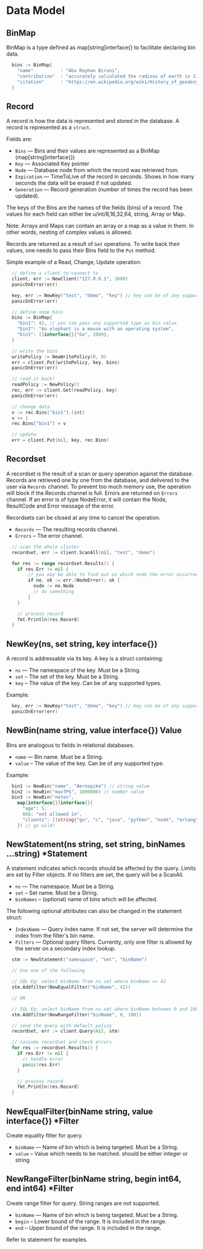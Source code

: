# Data Model

<!--
################################################################################
binmap
################################################################################
-->
<a name="binmap"></a>

## BinMap

BinMap is a type defined as map[string]interface{} to facilitate declaring bin data.

```go
  bins := BinMap{
    "name"          : "Abu Rayhan Biruni",
    "contribution"  : "accurately calculated the radious of earth in 11th century",
    "citation"      : "https://en.wikipedia.org/wiki/History_of_geodesy#Biruni",
  }
```

<!--
################################################################################
record
################################################################################
-->
<a name="record"></a>

## Record

A record is how the data is represented and stored in the database. A record is represented as a `struct`.

Fields are:
- `Bins` — Bins and their values are represented as a BinMap (map[string]interface{})
- `Key` — Associated Key pointer
- `Node` — Database node from which the record was retrieved from.
- `Expiration` — TimeToLive of the record in seconds. Shows in how many seconds the data will be erased if not updated.
- `Generation` — Record generation (number of times the record has been updated).

The keys of the Bins are the names of the fields (bins) of a record. The values for each field can either be u/int/8,16,32,64, string, Array or Map.

Note: Arrays and Maps can contain an array or a map as a value in them. In other words, nesting of complex values is allowed.

Records are returned as a result of `Get` operations. To write back their values, one needs to pass their Bins field to the `Put` method.

Simple example of a Read, Change, Update operation:

```go
  // define a client to connect to
  client, err := NewClient("127.0.0.1", 3000)
  panicOnError(err)

  key, err := NewKey("test", "demo", "key") // key can be of any supported type
  panicOnError(err)

  // define some bins
  bins := BinMap{
    "bin1": 42, // you can pass any supported type as bin value
    "bin2": "An elephant is a mouse with an operating system",
    "bin3": []interface{}{"Go", 2009},
  }

  // write the bins
  writePolicy := NewWritePolicy(0, 0)
  err = client.Put(writePolicy, key, bins)
  panicOnError(err)

  // read it back!
  readPolicy := NewPolicy()
  rec, err := client.Get(readPolicy, key)
  panicOnError(err)

  // change data
  v := rec.Bins["bin1"].(int)
  v += 1
  rec.Bins["bin1"] = v

  // update
  err = client.Put(nil, key, rec.Bins)
```

<!--
################################################################################
recordset
################################################################################
-->
<a name="recordset"></a>

## Recordset

A recordset is the result of a scan or query operation against the database. Records are retrieved one by one from the database, and delivered to the user via `Records` channel.
To prevent too much memory use, the operation will block if the Records channel is full.
Errors are returned on `Errors` channel. If an error is of type NodeError, it will contain the Node, ResultCode and Error message of the error.

Recordsets can be closed at any time to cancel the operation.

- `Records` — The resulting records channel.
- `Errors` – The error channel.

```go
  // scan the whole cluster
  recordset, err := client.ScanAll(nil, "test", "demo")

  for res := range recordset.Results() {
    if res.Err != nil {
        // you may be able to find out on which node the error occurred
        if ne, ok := err.(NodeError); ok {
          node := ne.Node
          // do something
        }
    }

    // process record
    fmt.Println(res.Record)
  }
```

<!--
################################################################################
key
################################################################################
-->
<a name="key"></a>

## NewKey(ns, set string, key interface{})

A record is addressable via its key. A key is a struct containing:

- `ns` — The namespace of the key. Must be a String.
- `set` – The set of the key. Must be a String.
- `key` – The value of the key. Can be of any supported types.

Example:

```go
  key, err := NewKey("test", "demo", "key") // key can be of any supported type
  panicOnError(err)
```

<!--
################################################################################
bin
################################################################################
-->
<a name="bin"></a>

## NewBin(name string, value interface{}) Value

Bins are analogous to fields in relational databases.

- `name` — Bin name. Must be a String.
- `value` – The value of the key. Can be of any supported type.

Example:

```go
  bin1 := NewBin("name", "Aerospike") // string value
  bin2 := NewBin("maxTPS", 1000000) // number value
  bin3 := NewBin("notes",
    map[interface{}]interface{}{
      "age": 5,
      666: "not allowed in",
      "clients": []string{"go", "c", "java", "python", "node", "erlang"},
    }) // go wild!
```

<!--
################################################################################
statement
################################################################################
-->
<a name="statement"></a>

## NewStatement(ns string, set string, binNames ...string) *Statement

A statement indicates which records should be affected by the query. Limits are set by Filter objects. If no filters are set, the query will be a ScanAll.

- `ns`            — The namespace. Must be a String.
- `set`           – Set name. Must be a String.
- `binNames`      – (optional) name of bins which will be affected.

The following optional attributes can also be changed in the statement struct:

- `IndexName`     —  Query index name. If not set, the server will determine the index from the filter's bin name.
- `Filters`       — Optional query filters.  Currently, only one filter is allowed by the server on a secondary index lookup.

```go
  stm := NewStatement("namespace", "set", "binName")

  // Use one of the following

  // SQL Eq: select binName from ns.set where binName == 42
  stm.Addfilter(NewEqualFilter("binName", 42))

  // OR

  // SQL Eq: select binName from ns.set where binName between 0 and 100
  stm.Addfilter(NewRangeFilter("binName", 0, 100))

  // send the query with default policy
  recordset, err := client.Query(nil, stm)

  // consume recordset and check errors
  for res := recordset.Results() {
    if res.Err != nil {
      // handle error
      panic(res.Err)
    }

    // process record
    fmt.Println(res.Record)
  }
```

<!--
################################################################################
filter
################################################################################
-->
<a name="filter"></a>

## NewEqualFilter(binName string, value interface{}) *Filter

Create equality filter for query.

- `binName`       — Name of bin which is being targeted. Must be a String.
- `value`         – Value which needs to be matched. should be either integer or string

## NewRangeFilter(binName string, begin int64, end int64) *Filter

Create range filter for query. String ranges are not supported.

- `binName`       — Name of bin which is being targeted. Must be a String.
- `begin`         – Lower bound of the range. It is included in the range.
- `end`           – Upper bound of the range. It is included in the range.

Refer to statement for examples.

